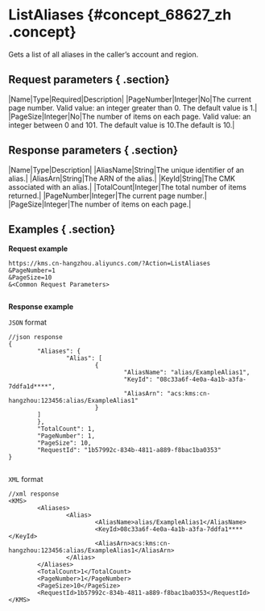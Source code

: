 # ListAliases {#concept_68627_zh .concept}

Gets a list of all aliases in the caller’s account and region.

## Request parameters { .section}

|Name|Type|Required|Description|
|PageNumber|Integer|No|The current page number. Valid value: an integer greater than 0. The default value is 1.|
|PageSize|Integer|No|The number of items on each page. Valid value: an integer between 0 and 101. The default value is 10.The default is 10.|

## Response parameters { .section}

|Name|Type|Description|
|AliasName|String|The unique identifier of an alias.|
|AliasArn|String|The ARN of the alias.|
|KeyId|String|The CMK associated with an alias.|
|TotalCount|Integer|The total number of items returned.|
|PageNumber|Integer|The current page number.|
|PageSize|Integer|The number of items on each page.|

## Examples { .section}

**Request example**

```
https://kms.cn-hangzhou.aliyuncs.com/?Action=ListAliases
&PageNumber=1
&PageSize=10
&<Common Request Parameters>
			
```

**Response example**

`JSON` format

```
//json response
{
        "Aliases": {
                "Alias": [
                        {
                                "AliasName": "alias/ExampleAlias1",
                                "KeyId": "08c33a6f-4e0a-4a1b-a3fa-7ddfa1d****",
                                "AliasArn": "acs:kms:cn-hangzhou:123456:alias/ExampleAlias1"
                        }
        ]
        },
        "TotalCount": 1,
        "PageNumber": 1,
        "PageSize": 10,
        "RequestId": "1b57992c-834b-4811-a889-f8bac1ba0353"
}
			
```

`XML` format

```
//xml response
<KMS>
        <Aliases>
                <Alias>
                        <AliasName>alias/ExampleAlias1</AliasName>
                        <KeyId>08c33a6f-4e0a-4a1b-a3fa-7ddfa1****</KeyId>
                        <AliasArn>acs:kms:cn-hangzhou:123456:alias/ExampleAlias1</AliasArn>
                </Alias>
        </Aliases>
        <TotalCount>1</TotalCount>
        <PageNumber>1</PageNumber>
        <PageSize>10</PageSize>
        <RequestId>1b57992c-834b-4811-a889-f8bac1ba0353</RequestId>
</KMS>
			
```

